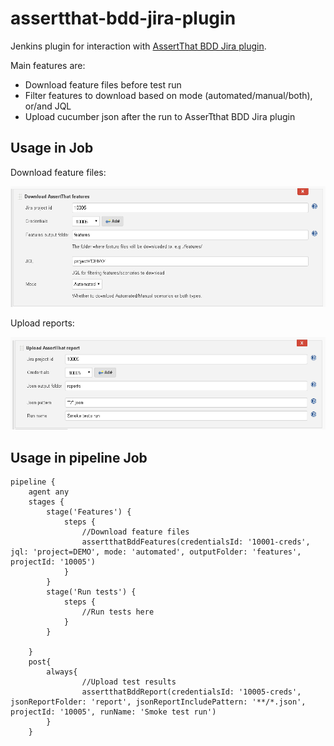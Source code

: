 # assertthat-bdd-jira-plugin

Jenkins plugin for interaction with [AssertThat BDD Jira plugin](https://marketplace.atlassian.com/apps/1219033/assertthat-bdd-test-management-in-jira?hosting=cloud&tab=overview).

Main features are:

- Download feature files before test run
- Filter features to download based on mode (automated/manual/both), or/and JQL
- Upload cucumber json after the run to AsserTthat BDD Jira plugin

## Usage in Job 

Download feature files: 

![Download feature files](docs/download-features.PNG?raw=true "Download feature files")

Upload reports:

![Upload reports](docs/upload-reports.PNG?raw=true "Upload reports")

## Usage in pipeline Job

```
pipeline {
    agent any 
    stages {
        stage('Features') { 
            steps {
                //Download feature files
                assertthatBddFeatures(credentialsId: '10001-creds', jql: 'project=DEMO', mode: 'automated', outputFolder: 'features', projectId: '10005')
            }
        }
        stage('Run tests') { 
            steps {
                //Run tests here
            }
        }

    }
    post{
        always{
                //Upload test results
                assertthatBddReport(credentialsId: '10005-creds', jsonReportFolder: 'report', jsonReportIncludePattern: '**/*.json', projectId: '10005', runName: 'Smoke test run') 
        }
    }

```
